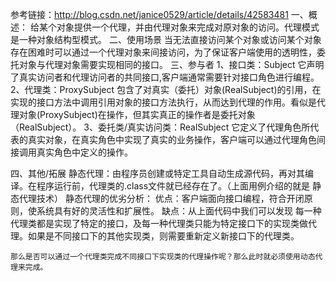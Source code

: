 参考链接：http://blog.csdn.net/janice0529/article/details/42583481
一、概述：
    给某个对象提供一个代理，并由代理对象来完成对原对象的访问。代理模式是一种对象结构型模式。
二、使用场景
    当无法直接访问某个对象或访问某个对象存在困难时可以通过一个代理对象来间接访问，为了保证客户端使用的透明性，委托对象与代理对象需要实现相同的接口。
三、参与者
    1、接口类：Subject
          它声明了真实访问者和代理访问者的共同接口,客户端通常需要针对接口角色进行编程。
    2、代理类：ProxySubject
          包含了对真实（委托）对象(RealSubject)的引用，在实现的接口方法中调用引用对象的接口方法执行，从而达到代理的作用。看似是代理对象(ProxySubject)在操作，但其实真正的操作者是委托对象（RealSubject）。
    3、委托类/真实访问类：RealSubject
         它定义了代理角色所代表的真实对象，在真实角色中实现了真实的业务操作，客户端可以通过代理角色间接调用真实角色中定义的操作。

四、其他/拓展
    静态代理：由程序员创建或特定工具自动生成源代码，再对其编译。在程序运行前，代理类的.class文件就已经存在了。（上面用例介绍的就是 静态代理技术）
    静态代理的优劣分析：
        优点：客户端面向接口编程，符合开闭原则，使系统具有好的灵活性和扩展性。
        缺点：从上面代码中我们可以发现 每一种代理类都是实现了特定的接口，及每一种代理类只能为特定接口下的实现类做代理。如果是不同接口下的其他实现类，则需要重新定义新接口下的代理类。     
 
    那么是否可以通过一个代理类完成不同接口下实现类的代理操作呢？那么此时就必须使用动态代理来完成。
